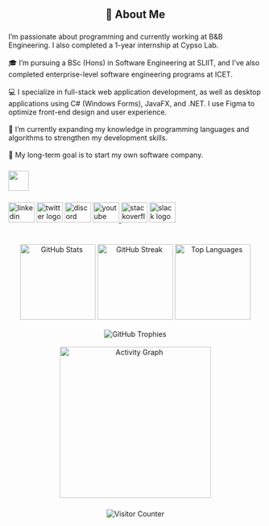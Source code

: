 <br clear="both" />

<h2 align="center">👋 About Me</h2>

###

<p align="left">
  I’m passionate about programming and currently working at B&B Engineering.
  I also completed a 1-year internship at Cypso Lab.<br><br>
  🎓 I’m pursuing a BSc (Hons) in Software Engineering at SLIIT, and I’ve also completed enterprise-level software engineering programs at ICET.<br><br>
  💻 I specialize in full-stack web application development, as well as desktop applications using C# (Windows Forms), JavaFX, and .NET. I use Figma to optimize front-end design and user experience.<br><br>
  🌱 I’m currently expanding my knowledge in programming languages and algorithms to strengthen my development skills.<br><br>
  🚀 My long-term goal is to start my own software company.
</p>

###

<div align="left">
  <img src="https://skillicons.dev/icons?i=js,html,css,bootstrap,angular,react,nodejs,nextjs,kotlin,java,spring,cs,dotnet,cpp,php,laravel,py,aws,cloudflare,tomcat,apache,figma,mysql,mongodb,postman,ps,pr,canva,wordpress,eclipse,intellij,git,vscode,visualstudio" height="40" />
</div>

###

<div align="left">
  <img src="https://raw.githubusercontent.com/maurodesouza/profile-readme-generator/master/src/assets/icons/social/linkedin/default.svg" width="52" height="40" alt="linkedin logo" />
  <img src="https://raw.githubusercontent.com/maurodesouza/profile-readme-generator/master/src/assets/icons/social/twitter/default.svg" width="52" height="40" alt="twitter logo" />
  <img src="https://raw.githubusercontent.com/maurodesouza/profile-readme-generator/master/src/assets/icons/social/discord/default.svg" width="52" height="40" alt="discord logo" />
  <a href="https://youtube.com/@lakviduupasara?si=zO1R_6yUwCLC8UoL" target="_blank">
    <img src="https://raw.githubusercontent.com/maurodesouza/profile-readme-generator/master/src/assets/icons/social/youtube/default.svg" width="52" height="40" alt="youtube logo" />
  </a>
  <img src="https://raw.githubusercontent.com/maurodesouza/profile-readme-generator/master/src/assets/icons/social/stackoverflow/default.svg" width="52" height="40" alt="stackoverflow logo" />
  <img src="https://raw.githubusercontent.com/maurodesouza/profile-readme-generator/master/src/assets/icons/social/slack/default.svg" width="52" height="40" alt="slack logo" />
</div>

###

<br clear="both" />

<div align="center">
  <img src="https://github-readme-stats.vercel.app/api?username=LakviduUpasara&hide_title=false&hide_rank=false&show_icons=true&include_all_commits=true&count_private=true&disable_animations=false&theme=dracula&locale=en&hide_border=false" height="150" alt="GitHub Stats" />
  <img src="https://streak-stats.demolab.com?user=LakviduUpasara&locale=en&mode=daily&theme=dracula&hide_border=false&border_radius=5" height="150" alt="GitHub Streak" />
  <img src="https://github-readme-stats.vercel.app/api/top-langs?username=LakviduUpasara&locale=en&hide_title=false&layout=compact&card_width=320&langs_count=5&theme=dracula&hide_border=false" height="150" alt="Top Languages" />
  <br><br>
  <img src="https://github-profile-trophy.vercel.app/?username=LakviduUpasara&theme=dracula&row=1&column=6&margin-w=10&margin-h=10" alt="GitHub Trophies" />
  <br><br>
  <img src="https://github-readme-activity-graph.vercel.app/graph?username=LakviduUpasara&radius=16&theme=react&area=true" height="300" alt="Activity Graph" />
</div>

###

<div align="center">
  <img src="https://visitor-badge.laobi.icu/badge?page_id=LakviduUpasara.LakviduUpasara" alt="Visitor Counter" />
</div>
